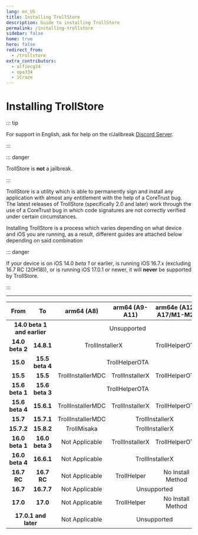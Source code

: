 ```yaml
---
lang: en_US
title: Installing TrollStore
description: Guide to installing TrollStore
permalink: /installing-trollstore
sidebar: false
home: true
hero: false
redirect_from:
  - /trollstore
extra_contributors:
  - alfiecg24
  - opa334
  - iCraze
---
```


# Installing TrollStore

::: tip

For support in English, ask for help on the r/Jailbreak [Discord Server](https://discord.gg/jb).

:::

::: danger

TrollStore is **not** a jailbreak.

:::

TrollStore is a utility which is able to permanently sign and install any application with almost any entitlement with the help of a CoreTrust bug. The latest releases of TrollStore (specifically 2.0 and later) work through the use of a CoreTrust bug in which code signatures are not correctly verified under certain circumstances.

Installing TrollStore is a process which varies depending on what device and iOS you are running, as a result, different guides are attached below depending on said combination

::: danger

If your device is on iOS 14.0 *beta 1* or earlier, is running iOS 16.7.x (excluding 16.7 RC (20H18)), or is running iOS 17.0.1 or newer, it will **never** be supported by TrollStore.

:::

---

<table>
  <colgroup>
    <col span="1" style="width: 13%;">
    <col span="1" style="width: 13%;">
    <col span="1" style="width: 23%;">
    <col span="1" style="width: 23%;">
    <col span="1" style="width: 28%;">
  </colgroup>
  <thead>
    <tr>
      <th style="text-align: center; font-weight: bold;">From</th>
      <th style="text-align: center; font-weight: bold;">To</th>
      <th style="text-align: center; font-weight: bold;">arm64 (A8)</th>
      <th style="text-align: center; font-weight: bold;">arm64 (A9-A11)</th>
      <th style="text-align: center; font-weight: bold;">arm64e (A12-A17/M1-M2)</th>
    </tr>
  </thead>
  <tbody>
    <tr>
      <td style="text-align: center; font-weight: bold;" colspan="2">14.0 beta 1 and earlier</td>
      <td style="text-align: center;" colspan="3">Unsupported</td>
    </tr>
    <tr>
      <td style="text-align: center; font-weight: bold;">14.0 beta 2</td>
      <td style="text-align: center; font-weight: bold;">14.8.1</td>
      <td style="text-align: center;" colspan="2"><router-link to="/installing-trollstore-trollinstallerx">TrollInstallerX</router-link></td>
      <td style="text-align: center;"><router-link to="/installing-trollstore-trollhelperota">TrollHelperOTA</router-link></td>
    </tr>
    <tr>
      <td style="text-align: center; font-weight: bold;">15.0</td>
      <td style="text-align: center; font-weight: bold;">15.5 beta 4</td>
      <td style="text-align: center;" colspan="3"><router-link to="/installing-trollstore-trollhelperota">TrollHelperOTA</router-link></td>
    </tr>
    <tr>
      <td style="text-align: center; font-weight: bold;">15.5</td>
      <td style="text-align: center; font-weight: bold;">15.5</td>
      <td style="text-align: center;"><router-link to="/installing-trollstore-trollinstallermdc">TrollInstallerMDC</router-link></td>
      <td style="text-align: center;"><router-link to="/installing-trollstore-trollinstallerx">TrollInstallerX</router-link></td>
      <td style="text-align: center;"><router-link to="/installing-trollstore-trollhelperota">TrollHelperOTA</router-link></td>
    </tr>
    <tr>
      <td style="text-align: center; font-weight: bold;">15.6 beta 1</td>
      <td style="text-align: center; font-weight: bold;">15.6 beta 3</td>
      <td style="text-align: center;" colspan="3"><router-link to="/installing-trollstore-trollhelperota">TrollHelperOTA</router-link></td>
    </tr>
    <tr>
      <td style="text-align: center; font-weight: bold;">15.6 beta 4</td>
      <td style="text-align: center; font-weight: bold;">15.6.1</td>
      <td style="text-align: center;"><router-link to="/installing-trollstore-trollinstallermdc">TrollInstallerMDC</router-link></td>
      <td style="text-align: center;"><router-link to="/installing-trollstore-trollinstallerx">TrollInstallerX</router-link></td>
      <td style="text-align: center;"><router-link to="/installing-trollstore-trollhelperota">TrollHelperOTA</router-link></td>
    </tr>
    <tr>
      <td style="text-align: center; font-weight: bold;">15.7</td>
      <td style="text-align: center; font-weight: bold;">15.7.1</td>
      <td style="text-align: center;"><router-link to="/installing-trollstore-trollinstallermdc">TrollInstallerMDC</router-link></td>
      <td style="text-align: center;" colspan="2"><router-link to="/installing-trollstore-trollinstallerx">TrollInstallerX</router-link></td>
    </tr>
    <tr>
      <td style="text-align: center; font-weight: bold;">15.7.2</td>
      <td style="text-align: center; font-weight: bold;">15.8.2</td>
      <td style="text-align: center;"><router-link to="/installing-trollstore-trollmisaka">TrollMisaka</router-link></td>
      <td style="text-align: center;" colspan="2"><router-link to="/installing-trollstore-trollinstallerx">TrollInstallerX</router-link></td>
    </tr>
    <tr>
      <td style="text-align: center; font-weight: bold;">16.0 beta 1</td>
      <td style="text-align: center; font-weight: bold;">16.0 beta 3</td>
      <td style="text-align: center;">Not Applicable</td>
      <td style="text-align: center;"><router-link to="/installing-trollstore-trollinstallerx">TrollInstallerX</router-link></td>
      <td style="text-align: center;"><router-link to="/installing-trollstore-trollhelperota">TrollHelperOTA</router-link></td>
    </tr>
    <tr>
      <td style="text-align: center; font-weight: bold;">16.0 beta 4</td>
      <td style="text-align: center; font-weight: bold;">16.6.1</td>
      <td style="text-align: center;">Not Applicable</td>
      <td style="text-align: center;" colspan="2"><router-link to="/installing-trollstore-trollinstallerx">TrollInstallerX</router-link></td>
    </tr>
    <tr>
      <td style="text-align: center; font-weight: bold;">16.7 RC</td>
      <td style="text-align: center; font-weight: bold;">16.7 RC</td>
      <td style="text-align: center;">Not Applicable</td>
      <td style="text-align: center;"><router-link to="/installing-trollstore-trollhelper">TrollHelper</router-link></td>
      <td style="text-align: center;">No Install Method</td>
    </tr>
    <tr>
      <td style="text-align: center; font-weight: bold;">16.7</td>
      <td style="text-align: center; font-weight: bold;">16.7.7</td>
      <td style="text-align: center;">Not Applicable</td>
      <td style="text-align: center;" colspan="2">Unsupported</td>
    </tr>
    <tr>
      <td style="text-align: center; font-weight: bold;">17.0</td>
      <td style="text-align: center; font-weight: bold;">17.0</td>
      <td style="text-align: center;">Not Applicable</td>
      <td style="text-align: center;"><router-link to="/installing-trollstore-trollhelper">TrollHelper</router-link></td>
      <td style="text-align: center;">No Install Method</td>
    </tr>
    <tr>
      <td style="text-align: center; font-weight: bold;" colspan="2">17.0.1 and later</td>
      <td style="text-align: center;">Not Applicable</td>
      <td style="text-align: center;" colspan="2">Unsupported</td>
    </tr>
  </tbody>
</table>
